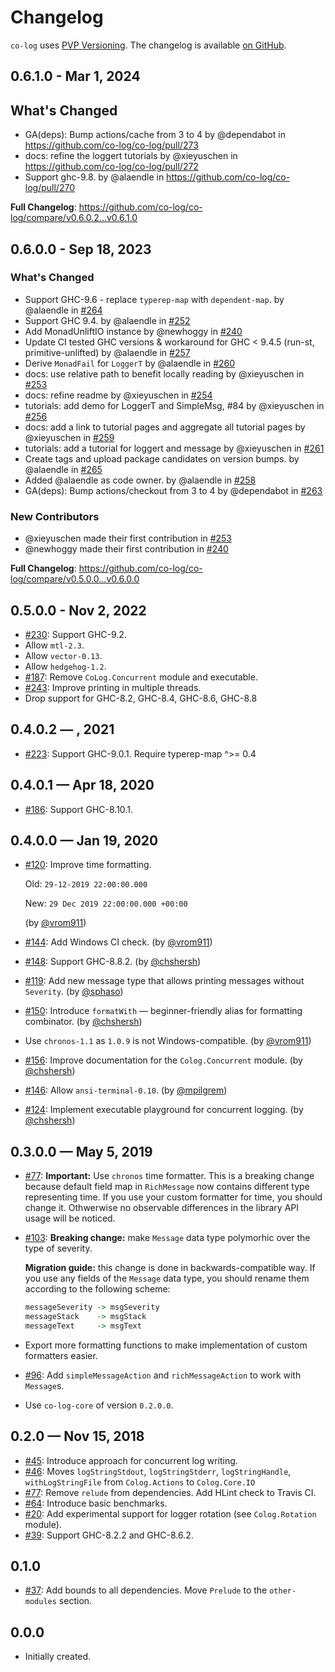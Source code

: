 # Changelog

`co-log` uses [PVP Versioning][1].
The changelog is available [on GitHub][2].

## 0.6.1.0 - Mar 1, 2024

## What's Changed

* GA(deps): Bump actions/cache from 3 to 4 by @dependabot in https://github.com/co-log/co-log/pull/273
* docs: refine the loggert tutorials by @xieyuschen in https://github.com/co-log/co-log/pull/272
* Support ghc-9.8. by @alaendle in https://github.com/co-log/co-log/pull/270

**Full Changelog**: https://github.com/co-log/co-log/compare/v0.6.0.2...v0.6.1.0

## 0.6.0.0 - Sep 18, 2023

### What's Changed

* Support GHC-9.6 - replace `typerep-map` with `dependent-map`. by @alaendle in [#264](https://github.com/co-log/co-log/pull/264)
* Support GHC 9.4. by @alaendle in [#252](https://github.com/co-log/co-log/pull/252)
* Add MonadUnliftIO instance by @newhoggy in [#240](https://github.com/co-log/co-log/pull/240)
* Update CI tested GHC versions & workaround for GHC < 9.4.5 (run-st, primitive-unlifted) by @alaendle in [#257](https://github.com/co-log/co-log/pull/257)
* Derive `MonadFail` for `LoggerT` by @alaendle in [#260](https://github.com/co-log/co-log/pull/260)
* docs: use relative path to benefit locally reading by @xieyuschen in [#253](https://github.com/co-log/co-log/pull/253)
* docs: refine readme by @xieyuschen in [#254](https://github.com/co-log/co-log/pull/254)
* tutorials: add demo for LoggerT and SimpleMsg, #84 by @xieyuschen in [#256](https://github.com/co-log/co-log/pull/256)
* docs: add a link to tutorial pages and aggregate all tutorial pages by @xieyuschen in [#259](https://github.com/co-log/co-log/pull/259)
* tutorials: add a tutorial for loggert and message by @xieyuschen in [#261](https://github.com/co-log/co-log/pull/261)
* Create tags and upload package candidates on version bumps. by @alaendle in [#265](https://github.com/co-log/co-log/pull/265)
* Added @alaendle as code owner. by @alaendle in [#258](https://github.com/co-log/co-log/pull/258)
* GA(deps): Bump actions/checkout from 3 to 4 by @dependabot in [#263](https://github.com/co-log/co-log/pull/263)

### New Contributors

* @xieyuschen made their first contribution in [#253](https://github.com/co-log/co-log/pull/253)
* @newhoggy made their first contribution in [#240](https://github.com/co-log/co-log/pull/240)

**Full Changelog**: https://github.com/co-log/co-log/compare/v0.5.0.0...v0.6.0.0

## 0.5.0.0 - Nov 2, 2022

* [#230](https://github.com/co-log/co-log/issues/230):
  Support GHC-9.2.
* Allow `mtl-2.3`.
* Allow `vector-0.13`.
* Allow `hedgehog-1.2`.
* [#187](https://github.com/co-log/co-log/issues/187):
  Remove `CoLog.Concurrent` module and executable.
* [#243](https://github.com/co-log/co-log/pull/243):
  Improve printing in multiple threads.
* Drop support for GHC-8.2, GHC-8.4, GHC-8.6, GHC-8.8

## 0.4.0.2 — <M> <d>, 2021

* [#223](https://github.com/co-log/co-log/pulls/223):
  Support GHC-9.0.1.
  Require typerep-map ^>= 0.4

## 0.4.0.1 — Apr 18, 2020

* [#186](https://github.com/co-log/co-log/issues/186):
  Support GHC-8.10.1.

## 0.4.0.0 — Jan 19, 2020

* [#120](https://github.com/co-log/co-log/issues/120):
  Improve time formatting.

  Old: `29-12-2019 22:00:00.000`

  New: `29 Dec 2019 22:00:00.000 +00:00`

  (by [@vrom911](https://github.com/vrom911))
* [#144](https://github.com/co-log/co-log/issues/144):
  Add Windows CI check.
  (by [@vrom911](https://github.com/vrom911))
* [#148](https://github.com/co-log/co-log/issues/148):
  Support GHC-8.8.2.
  (by [@chshersh](https://github.com/chshersh))
* [#119](https://github.com/co-log/co-log/issues/119):
  Add new message type that allows printing messages without
  `Severity`.
  (by [@sphaso](https://github.com/sphaso))
* [#150](https://github.com/co-log/co-log/issues/150):
  Introduce `formatWith` — beginner-friendly alias for formatting combinator.
  (by [@chshersh](https://github.com/chshersh))
* Use `chronos-1.1` as `1.0.9` is not Windows-compatible.
  (by [@vrom911](https://github.com/vrom911))
* [#156](https://github.com/co-log/co-log/issues/156):
  Improve documentation for the `Colog.Concurrent` module.
  (by [@chshersh](https://github.com/chshersh))
* [#146](https://github.com/co-log/co-log/issues/146):
  Allow `ansi-terminal-0.10`.
  (by [@mpilgrem](https://github.com/mpilgrem))
* [#124](https://github.com/co-log/co-log/issues/124):
  Implement executable playground for concurrent logging.
  (by [@chshersh](https://github.com/chshersh))

## 0.3.0.0 — May 5, 2019

* [#77](https://github.com/co-log/co-log/issues/77):
  **Important:** Use `chronos` time formatter. This is a breaking change because
  default field map in `RichMessage` now contains different type representing
  time. If you use your custom formatter for time, you should change it.
  Othwerwise no observable differences in the library API usage will be noticed.
* [#103](https://github.com/co-log/co-log/issues/103):
  **Breaking change:** make `Message` data type polymorhic over the type of severity.

  **Migration guide:** this change is done in backwards-compatible way. If you
  use any fields of the `Message` data type, you should rename them according to
  the following scheme:
  ```haskell
  messageSeverity -> msgSeverity
  messageStack    -> msgStack
  messageText     -> msgText
  ```
* Export more formatting functions to make implementation of custom formatters easier.
* [#96](https://github.com/co-log/co-log/issues/96):
  Add `simpleMessageAction` and `richMessageAction` to work with `Message`s.
* Use `co-log-core` of version `0.2.0.0`.

## 0.2.0 — Nov 15, 2018

* [#45](https://github.com/co-log/co-log/issues/45):
  Introduce approach for concurrent log writing.
* [#46](https://github.com/co-log/co-log/issues/46):
  Moves `logStringStdout`, `logStringStderr`, `logStringHandle`,
  `withLogStringFile` from `Colog.Actions` to `Colog.Core.IO`
* [#77](https://github.com/co-log/co-log/issues/77):
  Remove `relude` from dependencies.
  Add HLint check to Travis CI.
* [#64](https://github.com/co-log/co-log/issues/64):
  Introduce basic benchmarks.
* [#20](https://github.com/co-log/co-log/issues/20):
  Add experimental support for logger rotation (see `Colog.Rotation` module).
* [#39](https://github.com/co-log/co-log/issues/39):
  Support GHC-8.2.2 and GHC-8.6.2.

## 0.1.0

* [#37](https://github.com/co-log/co-log/issues/37):
  Add bounds to all dependencies. Move `Prelude` to the
  `other-modules` section.

## 0.0.0

* Initially created.

[1]: https://pvp.haskell.org
[2]: https://github.com/co-log/co-log/releases
